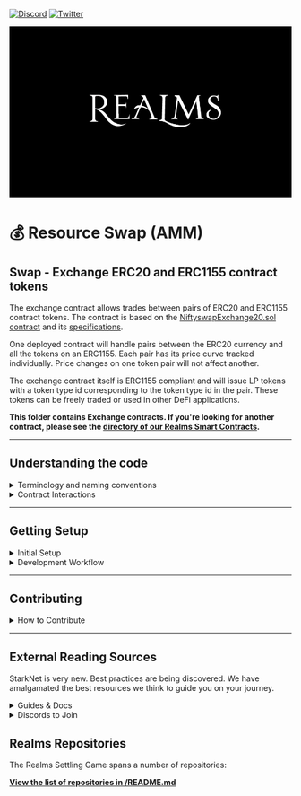 [![Discord](https://badgen.net/badge/icon/discord?icon=discord&label)](https://discord.gg/uQnjZhZPfu)
[![Twitter](https://badgen.net/badge/icon/twitter?icon=twitter&label)](https://twitter.com/LootRealms)

![This is an image](/static/realmslogo.jpg)

# 💰 Resource Swap (AMM)

## Swap - Exchange ERC20 and ERC1155 contract tokens

The exchange contract allows trades between pairs of ERC20 and ERC1155 contract tokens.
The contract is based on the [NiftyswapExchange20.sol contract](https://github.com/0xsequence/niftyswap/blob/master/src/contracts/exchange/NiftyswapExchange20.sol) and its [specifications](https://github.com/0xsequence/niftyswap/blob/master/SPECIFICATIONS.md).

One deployed contract will handle pairs between the ERC20 currency and all the tokens on an ERC1155.
Each pair has its price curve tracked individually.
Price changes on one token pair will not affect another.

The exchange contract itself is ERC1155 compliant and will issue LP tokens with a token type id corresponding to the token type id in the pair.
These tokens can be freely traded or used in other DeFi applications.

**This folder contains Exchange contracts. If you're looking for another contract, please see the [directory of our Realms Smart Contracts](/).**

<hr>

## Understanding the code
<details><summary> Terminology and naming conventions</summary>

---
The ERC20 token is defined as the *currency*.

The ERC1155 token is defined as the *token*.

Some variables have a trailing underscore `_` to prevent collisions.

*Pair* is used to describe a price curve between the currency and a single token type on the token contract.

Functions named with `_loop` are used for recursive processing of lists of items.
</details>

<details><summary> Contract Interactions</summary>

---

The contract can be broken into a number of sections:

* Initialisation
* Liquidity
* Swaps

---

## Initialisation

The exchange is initialised through the constructor and initial liquidity pool addition.

### Constructor

Each deployment of the contract will work with pairs between an ERC20 contract and all the tokens on an ERC1155 contract. This means one contract can manage multiple exchange pairs. 

The constructor takes the address for the ERC20 and ERC1155 token contracts, and the liquidity provider fee.

The liquidity provider fee is provided in the thousandths. e.g. A value of 15 would equate to a 1.5% fee on trades.

### Initial Liquidity

Use this method to provide the initial liquidity to a pair.

This method is only available for the first time liquidity is added to a pair. If you are creating pairs between multiple tokens on the ERC1155 contract, this method will need to be called for each pair.

When calling this method you provide the currency amount, ERC1155 token type id and the token amount.
This sets the initial price of the pair. We expect any large enough variation in pricing to be corrected via arbitrage.

The exchange issues liquidity pool tokens equivalent to the supplied currency.

---

## Liquidity

After initialisation, liquidity can be freely added or removed from the pools using the methods below.

Note, fees are recovered during swaps and so there is no reference to fees during liquidity pool interactions.

### Add Liquidity

Use this method to add subsequent liquidity to an existing pair.

This method is called with:

* The maximum amount of currency the caller is willing to spend when adding liquidity
* The token type id they are supplying liquidity for
* The exact amount of tokens the caller will spend when adding liquidity
* A maximum timestamp which the transaction must be accepted by

Liquidity is supplied at the current price point in the `x * y = k` curve.

Due to the fluctuations in price as swaps are made, the caller may not know the exact amount of currency that will be required to supply the liquidity pool until the transaction is accepted. 
The caller instead supplies the maximum amount of currency they are willing to spend. This acts as a measure of slippage.

The exchange issues liquidity pool tokens equivalent to the supplied currency.

### Remove Liquidity

Use this method to redeem tokens supplied to the Liquidity pool, by burning liquidity pool tokens.

This method is called with:

* The minimum amount of currency the caller is willing to receive when removing liquidity
* The token type id they are removing liquidity for
* The minimum amount of tokens the caller is willing to receive when removing liquidity
* The exact amount of liquidity pool tokens to spend
* A maximum timestamp which the transaction must be accepted by

Liquidity is remove at the current price point in the `x * y = k` curve.

Due to the fluctuations in price as swaps are made, the caller may not know the exact amount of currency or tokens that will be received when removing liquidity from the pool until the transaction is accepted.
The caller instead supplies the minimum amount of currency and tokens they are willing to receive. This acts as a measure of slippage.

The exchange burns liquidity pool tokens supplied in the call.

---

## Swaps

Swaps are performed as either buy or sell actions.

When making a swap, the exchange will calculate the price according to the `x * y = k` curve.
Fees are collected against the currency in both buy and sell actions.
Due to this, `k` will steadily increase as a measure to collect rewards for the liquidity providers.
When liquidity is removed from the pools, as `k` has increased, their proportional share in the pool will have increased as well.

### Buy Tokens

Use this method to purchase tokens with currency.

This method is called with:

* The maximum amount of currency the caller is willing to spend when swapping
* The token type id they are swapping
* The exact amount of tokens the caller will receive when swapping
* A maximum timestamp which the transaction must be accepted by

See the above Swap section for information about the pricing curve.

Due to the fluctuations in price as swaps are made, the caller may not know the exact amount of currency that will be required to swap until the transaction is accepted. 
The caller instead supplies the maximum amount of currency they are willing to spend. This acts as a measure of slippage.

### Sell Tokens

Use this method to sell tokens for currency.

This method is called with:

* The minimum amount of currency the caller is willing to receive when swapping
* The token type id they are swapping
* The exact amount of tokens the caller will spend when swapping
* A maximum timestamp which the transaction must be accepted by

See the above Swap section for information about the pricing curve.

Due to the fluctuations in price as swaps are made, the caller may not know the exact amount of currency that will be required to swap until the transaction is accepted. 
The caller instead supplies the minimum amount of currency they are willing to receive. This acts as a measure of slippage.

### Get Buy / Sell Price

The `get_buy_price` and `get_sell_price` functions are read only functions used to get the current price according to the `x * y = k` curve, and take into consideration the exchange fee.
These methods are separated from the buy and sell methods so that they can be used for price display on frontends.

The liquidity provider fee is stored in the thousandths. e.g. A value of `15` would equate to a 1.5% fee on trades. Thus `1000` is used as a static value in these calculations.

---


## Misc Getters

There are additional getters for the following stored values:

* Currency contract address
* Token contract address
* Currency reserves (for the given token type id)
* LP fee (in thousandths)

The contract does not store a value for the ERC1155 token reserves and instead relies on the `balanceOf` ERC1155 function.

### LP ERC 1155 Compliance

There are additional method to support the ERC1155 compliance of LP tokens provided by this contract.

</details>

---

## Getting Setup

<details><summary>Initial Setup</summary>

<p>

Clone this repo and use our docker shell to interact with starknet:

```
git clone git@github.com:BibliothecaForAdventurers/realms-contracts.git
cd realms-contracts
scripts/shell starknet --version
```

The CLI allows you to deploy to StarkNet and read/write to contracts
already deployed. The CLI communicates with a server that StarkNet
runs, which bundles the requests, executes the program (contracts are
Cairo programs), creates and aggregates validity proofs, then posts them
to the Goerli Ethereum testnet. Learn more in the Cairo language and StarkNet
docs [here](https://www.cairo-lang.org/docs/), which also has instructions for manual
installation if you are not using docker.

</p>
</details>
<details><summary>Development Workflow</summary>

If you are using VSCode, we provide a development container with all required dependencies.
When opening VS Code, it should ask you to re-open the project in a container, if it finds
the .devcontainer folder. If not, you can open the Command Palette (`cmd + shift + p`),
and run “Remote-Containers: Rebuild and Reopen in Container”.

## Outline

Flow:

1. Compile the contract with the CLI
2. Test using pytest
3. Deploy with CLI
4. Interact using the CLI or the explorer

### Compile

The compiler will check the integrity of the code locally.
It will also produce an ABI, which is a mapping of the contract functions
(used to interact with the contract).

Compile all contracts:

```
nile compile
```

Compile an individual contract:

```
nile compile contracts/exchange/Exchange_ERC20_1155.cairo
```

### Test

Run all github actions tests: `scripts/test`

Run individual tests

```
scripts/shell pytest -s testing/l2/Exchange_ERC20_1155.test.py
```

### Deploy

Start up a local StarkNet devnet with:

```
nile node
```

Then run the deployment of all the contracts. This uses nile
and handles passing addresses between the modules to create a
permissions system.

```
scripts/deploy
```
</details>

<hr>

## Contributing

<details><summary>How to Contribute</summary>

We encourage pull requests!

1. **Create an [issue](https://github.com/BibliothecaForAdventurers/realms-contracts/issues)** to describe the improvement you're making. Provide as much detail as possible in the beginning so the team understands your improvement.
2. **Fork the repo** so you can make and test changes in your local repository.
3. **Test your changes** Follow the procedures for testing in each contract sub-directory (e.g. [/contracts/settling_game](./contracts/settling_game/) and make sure your tests (manual and/or automated) pass.
4. **Create a pull request** and describe the changes you made. Include a reference to the Issue you created.
5. **Monitor and respond to comments** made by the team around code standards and suggestions. Most pull requests will have some back and forth.

If you have further questions, visit [#builders-chat in our discord](https://discord.gg/yP4BCbRjUs) and make sure to reference your issue number.

Thank you for taking the time to make our project better!

</details>
<hr>

## External Reading Sources

StarkNet is very new. Best practices are being discovered. We have amalgamated the best resources we think to guide you on your journey.

<details><summary>Guides & Docs</summary>

- https://perama-v.github.io/cairo/intro/
- https://hackmd.io/@RoboTeddy/BJZFu56wF
- https://starknet.io/docs/
</details>
<details><summary>Discords to Join</summary>

- [StarkNet](https://discord.gg/XzvgKTTptb)
- [MatchBox DAO](https://discord.gg/uj7wMxsmYw)
</details>

## Realms Repositories

The Realms Settling Game spans a number of repositories:

**[View the list of repositories in /README.md](/README.md#realms-repositories)**